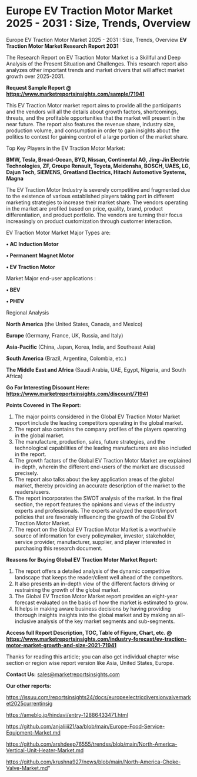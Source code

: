 # Europe EV Traction Motor Market 2025 - 2031 : Size, Trends, Overview
Europe EV Traction Motor Market 2025 - 2031 : Size, Trends, Overview
<strong>EV Traction Motor Market Research Report 2031</strong>

The Research Report on EV Traction Motor Market is a Skillful and Deep Analysis of the Present Situation and Challenges. This research report also analyzes other important trends and market drivers that will affect market growth over 2025-2031.

<strong>Request Sample Report @ <a href=https://www.marketreportsinsights.com/sample/71941>https://www.marketreportsinsights.com/sample/71941</a></strong>

This EV Traction Motor market report aims to provide all the participants and the vendors will all the details about growth factors, shortcomings, threats, and the profitable opportunities that the market will present in the near future. The report also features the revenue share, industry size, production volume, and consumption in order to gain insights about the politics to contest for gaining control of a large portion of the market share.

Top Key Players in the EV Traction Motor Market:

<strong>BMW, Tesla, Broad-Ocean, BYD, Nissan, Continental AG, Jing-Jin Electric Technologies, ZF, Groupe Renault, Toyota, Meidensha, BOSCH, UAES, LG, Dajun Tech, SIEMENS, Greatland Electrics, Hitachi Automotive Systems, Magna</strong>

The EV Traction Motor Industry is severely competitive and fragmented due to the existence of various established players taking part in different marketing strategies to increase their market share. The vendors operating in the market are profiled based on price, quality, brand, product differentiation, and product portfolio. The vendors are turning their focus increasingly on product customization through customer interaction.

EV Traction Motor Market Major Types are:

<strong>• AC Induction Motor

• Permanent Magnet Motor

• EV Traction Motor</strong>

Market Major end-user applications :

<strong>• BEV

• PHEV</strong>

Regional Analysis

</u><strong><b>North America</b></strong> (the United States, Canada, and Mexico)

<strong><b>Europe </b></strong>(Germany, France, UK, Russia, and Italy)

<strong><b>Asia-Pacific</b></strong> (China, Japan, Korea, India, and Southeast Asia)

<strong><b>South America</b></strong> (Brazil, Argentina, Colombia, etc.)

<strong><b>The Middle East and Africa</b></strong> (Saudi Arabia, UAE, Egypt, Nigeria, and South Africa)

<strong>Go For Interesting Discount Here: <a href=https://www.marketreportsinsights.com/discount/71941>https://www.marketreportsinsights.com/discount/71941</a></strong>

<strong>Points Covered in The Report:</strong>
<ol>
  <li>The major points considered in the Global EV Traction Motor Market report include the leading competitors operating in the global market.</li>
  <li>The report also contains the company profiles of the players operating in the global market.</li>
  <li>The manufacture, production, sales, future strategies, and the technological capabilities of the leading manufacturers are also included in the report.</li>
  <li>The growth factors of the Global EV Traction Motor Market are explained in-depth, wherein the different end-users of the market are discussed precisely.</li>
  <li>The report also talks about the key application areas of the global market, thereby providing an accurate description of the market to the readers/users.</li>
  <li>The report incorporates the SWOT analysis of the market. In the final section, the report features the opinions and views of the industry experts and professionals. The experts analyzed the export/import policies that are favorably influencing the growth of the Global EV Traction Motor Market.</li>
  <li>The report on the Global EV Traction Motor Market is a worthwhile source of information for every policymaker, investor, stakeholder, service provider, manufacturer, supplier, and player interested in purchasing this research document.</li>
</ol>
<strong>Reasons for Buying Global EV Traction Motor Market Report:</strong>

<ol>
  <li>The report offers a detailed analysis of the dynamic competitive landscape that keeps the reader/client well ahead of the competitors.</li>
  <li>It also presents an in-depth view of the different factors driving or restraining the growth of the global market.</li>
  <li>The Global EV Traction Motor Market report provides an eight-year forecast evaluated on the basis of how the market is estimated to grow.</li>
  <li>It helps in making aware business decisions by having providing thorough insights insights into the global market and by making an all-inclusive analysis of the key market segments and sub-segments.</li>
</ol>
<strong>Access full Report Description, TOC, Table of Figure, Chart, etc. @ <a href=https://www.marketreportsinsights.com/industry-forecast/ev-traction-motor-market-growth-and-size-2021-71941>https://www.marketreportsinsights.com/industry-forecast/ev-traction-motor-market-growth-and-size-2021-71941</a></strong>


Thanks for reading this article; you can also get individual chapter wise section or region wise report version like Asia, United States, Europe.

<strong>Contact Us:</strong>
sales@marketreportsinsights.com

<strong>Our other reports:</strong>

<a href=https://issuu.com/reportsinsights24/docs/europeelectricdiversionvalvemarket2025currentinsig>https://issuu.com/reportsinsights24/docs/europeelectricdiversionvalvemarket2025currentinsig</a>

<a href=https://ameblo.jp/hindavi/entry-12886433471.html>https://ameblo.jp/hindavi/entry-12886433471.html</a>

<a href=https://github.com/anjaliiii21/aa/blob/main/Europe-Food-Service-Equipment-Market.md>https://github.com/anjaliiii21/aa/blob/main/Europe-Food-Service-Equipment-Market.md</a>

<a href=https://github.com/arshdeep76555/trendss/blob/main/North-America-Vertical-Unit-Heater-Market.md>https://github.com/arshdeep76555/trendss/blob/main/North-America-Vertical-Unit-Heater-Market.md</a>

<a href=https://github.com/krushna927/news/blob/main/North-America-Choke-Valve-Market.md>https://github.com/krushna927/news/blob/main/North-America-Choke-Valve-Market.md</a>"
